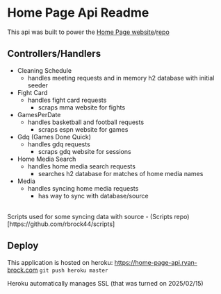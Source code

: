 # Home Page Api Readme

This api was built to power the [Home Page website](https://home-page.ryan-brock.com/)/[repo](https://github.com/rbrock44/home-page) <br/>

## Controllers/Handlers

* Cleaning Schedule
  * handles meeting requests and in memory h2 database with initial seeder
* Fight Card
  * handles fight card requests
    * scraps mma website for fights
* GamesPerDate
  * handles basketball and football requests
    * scraps espn website for games
* Gdq (Games Done Quick)
  * handles gdq requests
    * scraps gdq website for sessions
* Home Media Search
  * handles home media search requests
    * searches h2 database for matches of home media names
* Media
  * handles syncing home media requests
    * has way to sync with database/source

<br/>
Scripts used for some syncing data with source - (Scripts repo)[https://github.com/rbrock44/scripts]

## Deploy
This application is hosted on heroku: https://home-page-api.ryan-brock.com
``git push heroku master``

Heroku automatically manages SSL (that was turned on 2025/02/15)
